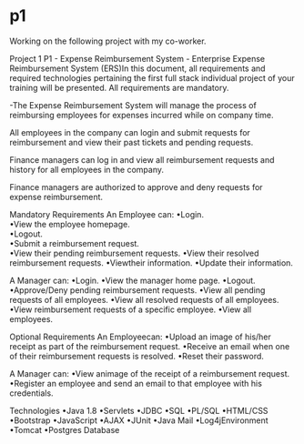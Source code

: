 # p1
Working on the following project with my co-worker.

Project 1
P1 - Expense Reimbursement System - Enterprise
Expense Reimbursement System (ERS)In this document, all requirements and required technologies pertaining the first full stack individual project of your training will be presented. All requirements are mandatory.

-The Expense Reimbursement System will manage the process of reimbursing employees for expenses incurred while on company time. 

All employees in the company can login and submit requests for reimbursement and view their past tickets and pending requests. 

Finance managers can log in and view all reimbursement requests and history for all employees in the company. 

Finance managers are authorized to approve and deny requests for expense reimbursement.

Mandatory Requirements 
An Employee can:
•Login.  
•View the employee homepage.  
•Logout.  
•Submit a reimbursement request.  
•View their pending reimbursement requests.
•View their resolved reimbursement requests.
•Viewtheir information.
•Update their information.

A Manager can:
•Login.
•View the manager home page.
•Logout.
•Approve/Deny pending reimbursement requests.
•View all pending requests of all employees.
•View all resolved requests of all employees.
•View reimbursement requests of a specific employee.
•View all employees.

Optional Requirements
An Employeecan:
•Upload an image of his/her receipt as part of the reimbursement request.
•Receive an email when one of their reimbursement requests is resolved.
•Reset their password.

A Manager can:
•View animage of the receipt of a reimbursement request.
•Register an employee and send an email to that employee with his credentials. 

Technologies
•Java 1.8
•Servlets
•JDBC
•SQL
•PL/SQL
•HTML/CSS
•Bootstrap
•JavaScript
•AJAX
•JUnit
•Java Mail
•Log4jEnvironment
•Tomcat
•Postgres Database
